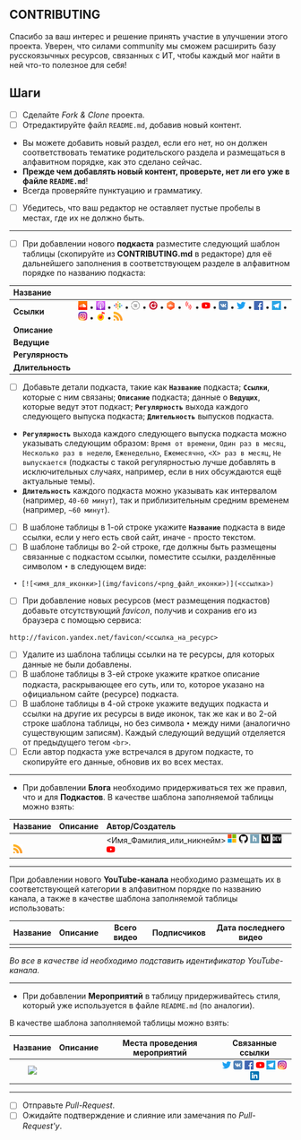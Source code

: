 ## CONTRIBUTING

Спасибо за ваш интерес и решение принять участие в улучшении этого проекта. Уверен, что силами community мы сможем расширить базу русскоязычных ресурсов, связанных с ИТ, чтобы каждый мог найти в ней что-то полезное для себя!

## Шаги

- [ ] Сделайте *Fork & Clone* проекта.
- [ ] Отредактируйте файл `README.md`, добавив новый контент.
* Вы можете добавить новый раздел, если его нет, но он должен соответствовать тематике родительского раздела и размещаться в алфавитном порядке, как это сделано сейчас.
* **Прежде чем добавлять новый контент, проверьте, нет ли его уже в файле `README.md`**!
* Всегда проверяйте пунктуацию и грамматику.
- [ ] Убедитесь, что ваш редактор не оставляет пустые пробелы в местах, где их не должно быть.

---

- [ ] При добавлении нового **подкаста** разместите следующий шаблон таблицы (скопируйте из **CONTRIBUTING.md** в редакторе) для её дальнейшего заполнения в соответствующем разделе в алфавитном порядке по названию подкаста:

|Название         |[]()|
|:----------------|:--------------------------------------|
|**Ссылки**       |[![SoundCloud](img/favicons/soundcloud.com.png)]() • [![Apple Podcasts](img/favicons/podcasts.apple.com.png)]() • [![Google Podcasts](img/favicons/podcasts.google.com.png)]() • [![Podfm](img/favicons/podfm.ru.png)]() • [![Player](img/favicons/player.fm.png)]() • [![Castbox](img/favicons/castbox.fm.png)]() • [![SoundStream](img/favicons/soundstream.media.png)]() • [![YouTube](img/favicons/youtube.com.png)]() • [![VK](img/favicons/vk.com.png)]() • [![Twitter](img/favicons/twitter.com.png)]() • [![Facebook](img/favicons/facebook.com.png)]() • [![Telegram](img/favicons/t.me.png)]() • [![Instagram](img/favicons/instagram.com.png)]() • [![Яндекс Музыка](img/favicons/music.yandex.ru.png)]() • [![RSS](img/favicons/rss.png)]()|
|**Описание**     ||
|**Ведущие**      ||
|**Регулярность** ||
|**Длительность** ||

- [ ] Добавьте детали подкаста, такие как **`Название`** подкаста; **`Ссылки`**, которые с ним связаны; **`Описание`** подкаста; данные о **`Ведущих`**, которые ведут этот подкаст; **`Регулярность`** выхода каждого следующего выпуска подкаста; **`Длительность`** выпусков подкаста.
* **`Регулярность`** выхода каждого следующего выпуска подкаста можно указывать следующим образом: `Время от времени`, `Один раз в месяц`, `Несколько раз в неделю`, `Еженедельно`, `Ежемесячно`, `<X> раз в месяц`, `Не выпускается` (подкасты с такой регулярностью лучше добавлять в исключительных случаях, например, если в них обсуждаются ещё актуальные темы).
* **`Длительность`** каждого подкаста можно указывать как интервалом (например, `40-60 минут`), так и приблизительным средним временем (например, `~60 минут`).
- [ ] В шаблоне таблицы в 1-ой строке укажите **`Название`** подкаста в виде ссылки, если у него есть свой сайт, иначе - просто текстом.
- [ ] В шаблоне таблицы во 2-ой строке, где должны быть размещены связанные с подкастом ссылки, поместите ссылки, разделённые символом ` • ` в следующем виде:

```
 • [![<имя_для_иконки>](img/favicons/<png_файл_иконки>)](<ссылка>)
```

- [ ] При добавление новых ресурсов (мест размещения подкастов) добавьте отсутствующий *favicon*, получив и сохранив его из браузера с помощью сервиса:

```
http://favicon.yandex.net/favicon/<ссылка_на_ресурс>
```

- [ ] Удалите из шаблона таблицы ссылки на те ресурсы, для которых данные не были добавлены.
- [ ] В шаблоне таблицы в 3-ей строке укажите краткое описание подкаста, раскрывающее его суть, или то, которое указано на официальном сайте (ресурсе) подкаста.
- [ ] В шаблоне таблицы в 4-ой строке укажите ведущих подкаста и ссылки на другие их ресурсы в виде иконок, так же как и во 2-ой строке шаблона таблицы, но без символа ` • ` между ними (аналогично существующим записям). Каждый следующий ведущий отделяется от предыдущего тегом `<br>`.
- [ ] Если автор подкаста уже встречался в другом подкасте, то скопируйте его данные, обновив их во всех местах.

---

* При добавлении **Блога** необходимо придерживаться тех же правил, что и для **Подкастов**. В качестве шаблона заполняемой таблицы можно взять:

|Название|Описание|Автор/Создатель|
|:-------|:-------|:--------------|
|**[]()**<br>[![RSS](img/favicons/rss.png)]()||<Имя_Фамилия_или_никнейм> [![MVP](img/favicons/mvp.microsoft.com.png)]() [![GitHub](img/favicons/github.com.png)]() [![Habr](img/favicons/habr.com.png)]() [![Medium](img/favicons/medium.com.png)]() [![dev.to](img/favicons/dev.to.png)]() [![YouTube](img/favicons/youtube.com.png)]()|

---

При добавлении нового **YouTube-канала** необходимо размещать их в соответствующей категории в алфавитном порядке по названию канала, а также в качестве шаблона заполняемой таблицы использовать:

|Название|Описание|Всего видео|Подписчиков|Дата последнего видео|
|:-------|:-------|:---------:|:---------:|:-------------------:|
|[]()||<span id="" class="youtube-count"></span>|<span id="" class="youtube-subscribers"></span>|<span id="" class="last-video-date"></span>|

*Во все <span> в качестве id необходимо подставить идентификатор YouTube-канала.*

---

* При добавлении **Мероприятий** в таблицу придерживайтесь стиля, который уже используется в файле `README.md` (по аналогии).

В качестве шаблона заполняемой таблицы можно взять:

|Название|Описание|Места проведения мероприятий|Связанные ссылки|
|:------:|:-------|:--------------------------:|:--------------:|
|[![](img/favicons/)]()<br>[]()|||[![Twitter](img/favicons/twitter.com.png)]() [![VK](img/favicons/vk.com.png)]() [![Facebook](img/favicons/facebook.com.png)]() [![YouTube](img/favicons/youtube.com.png)]() [![Telegram](img/favicons/t.me.png)]() [![Instagram](img/favicons/instagram.com.png)]() [![LinkedIn](img/favicons/linkedin.cn.png)]()|

---

- [ ] Отправьте *Pull-Request*.
- [ ] Ожидайте подтверждение и слияние или замечания по *Pull-Request'у*.